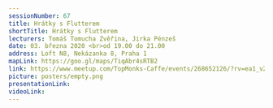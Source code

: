 ```yaml
---
sessionNumber: 67
title: Hrátky s Flutterem
shortTitle: Hrátky s Flutterem
lecturers: Tomáš Tomucha Zvěřina, Jirka Pénzeš
date: 03. března 2020 <br>od 19.00 do 21.00
address: Loft N8, Nekázanka 8, Praha 1
mapLink: https://goo.gl/maps/TiqAbr4sRTB2
link: https://www.meetup.com/TopMonks-Caffe/events/268652126/?rv=ea1_v2&_xtd=gatlbWFpbF9jbGlja9oAJDA3MzNjYjEwLThmOGItNGNhNC05ODhkLTFjMDQ5Y2RjOTYyYg
picture: posters/empty.png
presentationLink:
videoLink:
---
```

